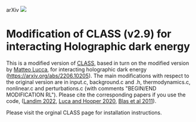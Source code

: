 arXiv [![](https://img.shields.io/badge/2206.10205%20-red.svg)](https://arxiv.org/abs/2206.10205)

# Modification of CLASS (v2.9) for interacting Holographic dark energy

This is a modified version of [CLASS](https://github.com/lesgourg/class_public), based in turn on the modified version by [Matteo Lucca](https://github.com/luccamatteo/class_iDMDE), for interacting holographic dark energy (https://arxiv.org/abs/2206.10205).  The main modifications with respect to the original version are in input.c, background.c and .h, thermodynamics.c, nonlinear.c and perturbations.c (with comments "BEGIN/END MODIFICATION RL"). Please cite the corresponding papers if you use the code, ([Landim 2022](https://arxiv.org/abs/2206.10205), [Luca and Hooper 2020](https://arxiv.org/abs/2002.06127), [Blas et al 2011](https://arxiv.org/abs/1104.2933)). 


Please visit the orginal CLASS page for installation instructions.




